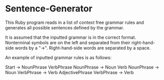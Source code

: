 # Sentence-Generator
This Ruby program reads in a list of context free grammar rules and generates all possible sentences defined by the grammar.

It is assumed that the inputted grammar is in the correct format. 
Nonterminal symbols are on the left and separated from their right-hand-side words by a "->".
Right-hand-side words are separated by a space.

An example of inputted grammar rules is as follows:

Start -> NounPhrase VerbPhrase
NounPhrase -> Noun Verb
NounPhrase -> Noun
VerbPhrase -> Verb AdjectivePhrase
VerbPhrase -> Verb
